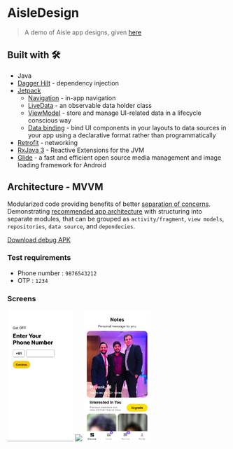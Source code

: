 # AisleDesign

> A demo of Aisle app designs, given [here](https://public.3.basecamp.com/p/YsPNgSeRhUqLs64GpSgkjjB7)

## Built with 🛠

* Java
* [Dagger Hilt](https://dagger.dev/hilt/) - dependency injection
* [Jetpack](https://developer.android.com/jetpack)
    * [Navigation](https://developer.android.com/topic/libraries/architecture/navigation/) - in-app navigation
    * [LiveData](https://developer.android.com/topic/libraries/architecture/livedata) - an observable data holder class
    * [ViewModel](https://developer.android.com/topic/libraries/architecture/viewmodel) - store and manage UI-related data in a lifecycle conscious way
    * [Data binding](https://developer.android.com/topic/libraries/data-binding) - bind UI components in your layouts to data sources in your app using a declarative format rather than programmatically
* [Retrofit](https://square.github.io/retrofit/) - networking
* [RxJava 3](https://github.com/ReactiveX/RxJava) - Reactive Extensions for the JVM
* [Glide](https://github.com/bumptech/glide) - a fast and efficient open source media management and image loading framework for Android


## Architecture - MVVM

Modularized code providing benefits of better [separation of concerns](https://en.wikipedia.org/wiki/Separation_of_concerns). Demonstrating [recommended app architecture](https://developer.android.com/jetpack/guide#recommended-app-arch) with structuring into separate modules, that can be grouped as `activity/fragment`, `view models`, `repositories`, `data source`, and `dependecies`.

[Download debug APK](statics/app-debug.apk)

### Test requirements
* Phone number : `9876543212`
* OTP : `1234`


### Screens
<img src="statics/phone_number_screen.png" height="300em"> <img src="statics/otp_screens.png" height="300em"> <img src="statics/notes_screen.png" height="300em">